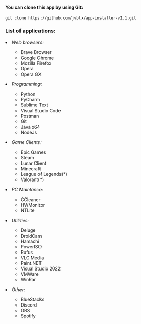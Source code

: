 <h4>You can clone this app by using Git: </h4>
   <p>
      <code>git clone https://github.com/jvblx/app-installer-v1.1.git </code></p>

<h3>List of applications: </h3>
<li><i> Web browsers: </i></li>
   <ul>
      <ul>
            <li> Brave Browser </li>
            <li> Google Chrome </li>
            <li> Mozilla Firefox </li>
            <li> Opera </li>
            <li> Opera GX </li>
      </ul>
   </ul>
<li><i> Programming: </i></li>
   <ul>
      <ul>
            <li> Python </li>
            <li> PyCharm </li>
            <li> Sublime Text </li>
            <li> Visual Studio Code </li>
            <li> Postman </li>
            <li> Git </li>
            <li> Java x64 </li>
            <li> NodeJs </li>
      </ul>
   </ul>
<li><i> Game Clients: </i></li>
   <ul>
      <ul>
            <li> Epic Games </li> 
            <li> Steam </li> 
            <li> Lunar Client </li>
            <li> Minecraft </li>
            <li> League of Legends(*) </li>
            <li> Valorant(*) </li>
      </ul>
   </ul>
<li><i> PC Maintance: </i></li>
   <ul>
      <ul>
            <li> CCleaner </li> 
            <li> HWMonitor </li>
            <li> NTLite </li>
      </ul>
   </ul>
<li><i> Utilities: </i></li>
   <ul>
      <ul>
            <li> Deluge </li> 
            <li> DroidCam </li> 
            <li> Hamachi </li>
            <li> PowerISO </li>
            <li> Rufus </li>
            <li> VLC Media </li>
            <li> Paint.NET </li>
            <li> Visual Studio 2022 </li>
            <li> VMWare </li>
            <li> WinRar </li>
      </ul>
   </ul>
<li><i> Other: </i></li>
   <ul>
      <ul>
            <li> BlueStacks </li> 
            <li> Discord </li> 
            <li> OBS </li>
            <li> Spotify </li>
      </ul>
   </ul>
